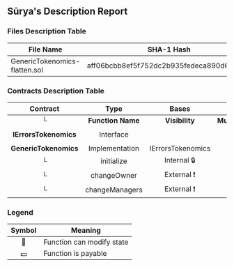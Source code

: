 ## Sūrya's Description Report

### Files Description Table


|  File Name  |  SHA-1 Hash  |
|-------------|--------------|
| GenericTokenomics-flatten.sol | aff06bcbb8ef5f752dc2b935fedeca890d62679a |


### Contracts Description Table


|  Contract  |         Type        |       Bases      |                  |                 |
|:----------:|:-------------------:|:----------------:|:----------------:|:---------------:|
|     └      |  **Function Name**  |  **Visibility**  |  **Mutability**  |  **Modifiers**  |
||||||
| **IErrorsTokenomics** | Interface |  |||
||||||
| **GenericTokenomics** | Implementation | IErrorsTokenomics |||
| └ | initialize | Internal 🔒 | 🛑  | |
| └ | changeOwner | External ❗️ | 🛑  |NO❗️ |
| └ | changeManagers | External ❗️ | 🛑  |NO❗️ |


### Legend

|  Symbol  |  Meaning  |
|:--------:|-----------|
|    🛑    | Function can modify state |
|    💵    | Function is payable |
